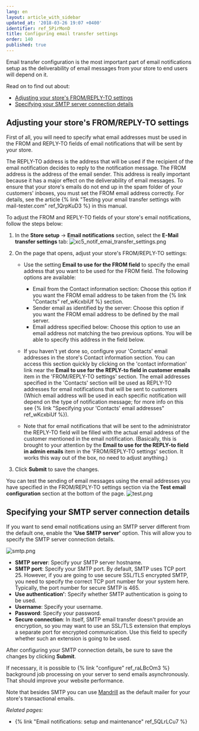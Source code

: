 ```yaml
---
lang: en
layout: article_with_sidebar
updated_at: '2018-03-26 19:07 +0400'
identifier: ref_5PirMonD
title: Configuring email transfer settings
order: 140
published: true
---
```

Email transfer configuration is the most important part of email notifications setup as the deliverability of email messages from your store to end users will depend on it.

Read on to find out about:

   * [Adjusting your store's FROM/REPLY-TO settings](#adjusting-your-stores-fromreply-to-settings)
   * [Specifying your SMTP server connection details](#specifying-your-smtp-server-connection-details)

## Adjusting your store's FROM/REPLY-TO settings

First of all, you will need to specify what email addresses must be used in the FROM and REPLY-TO fields of email notifications that will be sent by your store. 

The REPLY-TO address is the address that will be used if the recipient of the email notification decides to reply to the notification message.
The FROM address is the address of the email sender. This address is really important because it has a major effect on the deliverability of email messages. To ensure that your store's emails do not end up in the spam folder of your customers' inboxes, you must set the FROM email address correctly. For details, see the article {% link "Testing your email transfer settings with mail-tester.com" ref_1QrpKuD3 %} in this manual.

To adjust the FROM and REPLY-TO fields of your store's email notifications, follow the steps below: 

1. In the **Store setup** -> **Email notifications** section, select the **E-Mail transfer settings** tab:
   ![xc5_notif_emai_transfer_settings.png]({{site.baseurl}}/attachments/ref_5PirMonD/xc5_notif_emai_transfer_settings.png)

2. On the page that opens, adjust your store's FROM/REPLY-TO settings:
   
   * Use the setting **Email to use for the FROM field** to specify the email address that you want to be used for the FROM field. The following options are available:
 
      * Email from the Contact information section: Choose this option if you want the FROM email address to be taken from the {% link "Contacts" ref_wKcxbiUf %} section.
      * Sender email as identified by the server: Choose this option if you want the FROM email address to be defined by the mail server.
      * Email address specified below: Choose this option to use an email address not matching the two previous options. You will be able to specify this address in the field below.
     
   * If you haven't yet done so, configure your 'Contacts' email addresses in the store's Contact information section. You can access this section quickly by clicking on the 'contact information' link near the **Email to use for the REPLY-to field in customer emails** item in the 'FROM/REPLY-TO settings' section. The email addresses specified in the 'Contacts' section will be used as REPLY-TO addresses for email notifications that will be sent to customers (Which email address will be used in each specific notification will depend on the type of notification message; for more info on this see {% link "Specifying your 'Contacts' email addresses" ref_wKcxbiUf %}).

   * Note that for email notifications that will be sent to the administrator the REPLY-TO field will be filled with the actual email address of the customer mentioned in the email notification. (Basically, this is brought to your attention by the **Email to use for the REPLY-to field in admin emails** item in the 'FROM/REPLY-TO settings' section. It works this way out of the box, no need to adjust anything.)

3. Click **Submit** to save the changes. 

You can test the sending of email messages using the email addresses you have specified in the FROM/REPLY-TO settings section via the **Test email configuration** section at the bottom of the page. 
   ![test.png]({{site.baseurl}}/attachments/ref_5QLrLCu7/test.png)

## Specifying your SMTP server connection details

If you want to send email notifications using an SMTP server different from the default one, enable the **'Use SMTP server'** option. This will allow you to specify the SMTP server connection details.

![smtp.png]({{site.baseurl}}/attachments/ref_5PirMonD/smtp.png)

* **SMTP server**: Specify your SMTP server hostname.  
* **SMTP port**: Specify your SMTP port. By default, SMTP uses TCP port 25. However, if you are going to use secure SSL/TLS encrypted SMTP, you need to specify the correct TCP port number for your system here. Typically, the port number for secure SMTP is 465.
* **Use authentication'**: Specify whether SMTP authentication is going to be used.
* **Username**: Specify your username.
* **Password**: Specify your password.
* **Secure connection**: In itself, SMTP email transfer doesn't provide an encryption, so you may want to use an SSL/TLS extension that employs a separate port for encrypted communication. Use this field to specify whether such an extension is going to be used.

After configuring your SMTP connection details, be sure to save the changes by clicking **Submit**. 

If necessary, it is possible to {% link "configure" ref_raLBcOm3 %} background job processing on your server to send emails asynchronously. That should improve your website performance.

Note that besides SMTP you can use [Mandrill](https://market.x-cart.com/addons/mandrill-transactional-emails-integration.html "Email notifications: setup and maintenance") as the default mailer for your store's transactional emails.

_Related pages:_

   * {% link "Email notifications: setup and maintenance" ref_5QLrLCu7 %}
